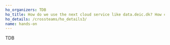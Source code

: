 ```yaml
---
ho_organizers: TDB 
ho_title: How do we use the next cloud service like data.deic.dk? How can you find and deploy a scientific workflow in the cloud? 
ho_details: /crossteams/ho_details3/
name: hands-on
---
```


TDB
